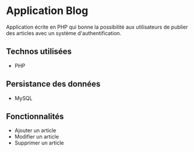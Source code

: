 # Application Blog

Application écrite en PHP qui bonne la possibilité aux utilisateurs de publier des articles avec un système d'authentification.

## Technos utilisées

* PHP

## Persistance des données

* MySQL

## Fonctionnalités

* Ajouter un article
* Modifier un article
* Supprimer un article
